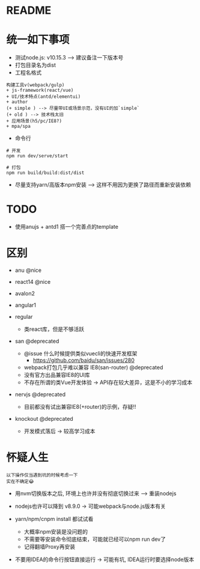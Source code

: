 # README

# 统一如下事项

- 测试node.js: v10.15.3 --> 建议备注一下版本号
- 打包目录名为dist
- 工程名格式

```
构建工具v(webpack/gulp)
+ js-framework(react/vue) 
+ UI/技术特点(antd/elementui) 
+ author 
(+ simple ) --> 尽量带UI或场景示范，没有UI的加`simple`
(+ old ) --> 技术栈太旧
+ 应用场景(h5/pc/IE8?) 
+ mpa/spa
```

- 命令行

```shell
# 开发
npm run dev/serve/start

# 打包
npm run build/build:dist/dist
```

- 尽量支持yarn/高版本npm安装 --> 这样不用因为更换了路径而重新安装依赖

# TODO

- 使用anujs + antd1 搭一个完善点的template

# 区别

- anu @nice
- react14 @nice
- avalon2
- angular1
- regular
    - 类react库，但是不够活跃
    
- san @deprecated 
    - @issue 什么时候提供类似vuecli的快速开发框架 
        - https://github.com/baidu/san/issues/280
    - webpack打包几乎难以兼容 IE8(san-router)  @deprecated
    - 没有官方出品兼容IE8的UI库
    - 不存在所谓的类Vue开发体验 -> API存在较大差异，这是不小的学习成本
    
- nervjs @deprecated
    - 目前都没有试出兼容IE8(+router)的示例，存疑!!
    
- knockout @deprecated
    - 开发模式落后 -> 较高学习成本

# 怀疑人生

```
以下操作仅当遇到坑的时候考虑一下
实在不确定😂
```
    
- 用nvm切换版本之后, 环境上也许并没有彻底切换过来 --> 重装nodejs    
- nodejs也许可以降到 v8.9.0 -> 可能webpack与node.js版本有关
- yarn/npm/cnpm install 都试试看 
    
    - 大概率npm安装是没问题的
    - 不需要等安装命令彻底结束，可能就已经可以npm run dev了
    - 记得翻墙Proxy再安装
    
- 不要用IDEA的命令行按钮直接运行  -> 可能有坑, IDEA运行时要选择node版本



